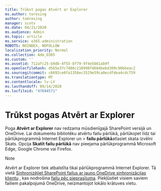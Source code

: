 ```yaml
---
title: Trūkst pogas Atvērt ar Explorer
ms.author: toresing
author: tomresing
manager: scotv
ms.date: 04/21/2020
ms.audience: Admin
ms.topic: article
ms.service: o365-administration
ROBOTS: NOINDEX, NOFOLLOW
localization_priority: Normal
ms.collection: Adm_O365
ms.custom: ''
ms.assetid: 712afc25-b9db-4f55-bf79-9f4e5861ab9f
ms.openlocfilehash: d5b5e37c7486c218998fd684bebd309c96bbeac2
ms.sourcegitcommit: c6692ce0fa1358ec3529e59ca0ecdfdea4cdc759
ms.translationtype: MT
ms.contentlocale: lv-LV
ms.lasthandoff: 09/14/2020
ms.locfileid: "47694571"
---
```

# <a name="the-open-with-explorer-button-is-missing"></a>Trūkst pogas Atvērt ar Explorer

Poga **Atvērt ar Explorer** nav redzama mūsdienīgajā SharePoint versijā un OneDrive. Lai dokumentu bibliotēku atvērtu failu pārlūkā, pārlūkojiet līdz tai pārlūkprogrammā Internet Explorer un \> **failu pārlūkā**atlasiet skata izvēlni Skats. Opcija **Skatīt failu pārlūkā** nav pieejama pārlūkprogrammā Microsoft Edge, Google Chrome vai Firefox. 
  
> [!NOTE]
> Atvērt ar Explorer tiek atbalstīta tikai pārlūkprogrammā Internet Explorer. Tā vietā [Sinhronizējiet SharePoint failus ar jauno OneDrive sinhronizācijas klientu](https://support.office.com/article/6de9ede8-5b6e-4503-80b2-6190f3354a88.aspx) , kas nodrošina [failu pēc pieprasījuma](https://support.office.com/article/0e6860d3-d9f3-4971-b321-7092438fb38e.aspx). Piekļūstiet visiem saviem failiem pakalpojumā OneDrive, neizmantojot lokālo krātuves vietu. 
  

